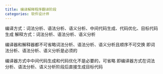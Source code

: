 ```yaml
---
title: 编译解释程序翻译阶段
categories: 软件设计师
---
```


编译方式：词法分析、语法分析、语义分析、中间代码生成、代码优化、目标代码生成
解释方式：词法分析、语法分析、语义分析

编译器和解释器都不可省略词法分析、语法分析、语义分析且顺序不可交换
即词法分析、语法分析、语义分析是必须的

编译器方式中中间代码生成和代码优化不是必要的，可省略
即编译器方式在词法分析、语法分析、语义分析阶段后直接生成目标代码
